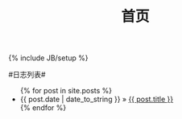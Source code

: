 ﻿---
layout: page
title: 首页
tagline: Supporting tagline
---
{% include JB/setup %}

#日志列表#

<ul class="posts">
  {% for post in site.posts %}
    <li><span>{{ post.date | date_to_string }}</span> &raquo; <a href="{{ BASE_PATH }}{{ post.url }}">{{ post.title }}</a></li>
  {% endfor %}
</ul>



